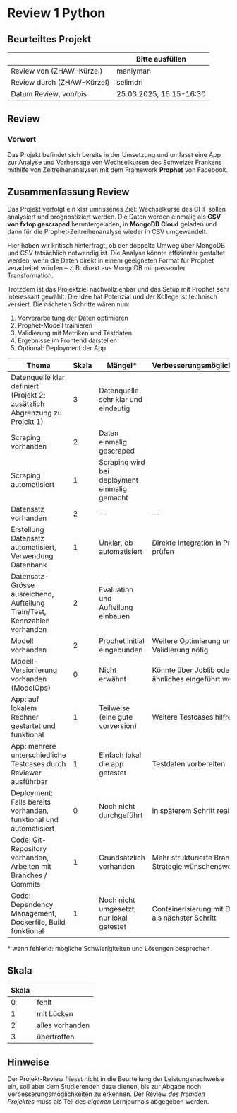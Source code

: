 ﻿# Review 1 Python

## Beurteiltes Projekt

|       | Bitte ausfüllen |
|-------|-----------------|
| Review von (ZHAW-Kürzel) |  maniyman          |
| Review durch (ZHAW-Kürzel) |  selimdri         |
| Datum Review, von/bis |  25.03.2025, 16:15-16:30    |

## Review

### Vorwort
Das Projekt befindet sich bereits in der Umsetzung und umfasst eine App zur Analyse und Vorhersage von Wechselkursen des Schweizer Frankens mithilfe von Zeitreihenanalysen mit dem Framework **Prophet** von Facebook.

## Zusammenfassung Review
Das Projekt verfolgt ein klar umrissenes Ziel: Wechselkurse des CHF sollen analysiert und prognostiziert werden. Die Daten werden einmalig als **CSV von fxtop gescraped** heruntergeladen, in **MongoDB Cloud** geladen und dann für die Prophet-Zeitreihenanalyse wieder in CSV umgewandelt. 

Hier haben wir kritisch hinterfragt, ob der doppelte Umweg über MongoDB und CSV tatsächlich notwendig ist. Die Analyse könnte effizienter gestaltet werden, wenn die Daten direkt in einem geeigneten Format für Prophet verarbeitet würden – z. B. direkt aus MongoDB mit passender Transformation.

Trotzdem ist das Projektziel nachvollziehbar und das Setup mit Prophet sehr interessant gewählt. Die Idee hat Potenzial und der Kollege ist technisch versiert. Die nächsten Schritte wären nun:
1. Vorverarbeitung der Daten optimieren
2. Prophet-Modell trainieren
3. Validierung mit Metriken und Testdaten
4. Ergebnisse im Frontend darstellen
5. Optional: Deployment der App

| Thema                                                                      | Skala | Mängel* | Verbesserungsmöglichkeiten* |
|----------------------------------------------------------------------------|-------|--------|----------------------------|
| Datenquelle klar definiert (Projekt 2: zusätzlich Abgrenzung zu Projekt 1) | 3     | Datenquelle sehr klar und eindeutig |
| Scraping vorhanden                                                         | 2     | Daten einmalig gescraped |
| Scraping automatisiert                                                     | 1     | Scraping wird bei deployment einmalig gemacht |
| Datensatz vorhanden                                                        | 2     | — | — |
| Erstellung Datensatz automatisiert, Verwendung Datenbank                   | 1     | Unklar, ob automatisiert | Direkte Integration in Prophet prüfen |
| Datensatz-Grösse ausreichend, Aufteilung Train/Test, Kennzahlen vorhanden  | 2     | Evaluation und Aufteilung einbauen |
| Modell vorhanden                                                           | 2     | Prophet initial eingebunden | Weitere Optimierung und Validierung nötig |
| Modell-Versionierung vorhanden (ModelOps)                                  | 0     | Nicht erwähnt | Könnte über Joblib oder ähnliches eingeführt werden |
| App: auf lokalem Rechner gestartet und funktional                          | 1     | Teilweise (eine gute vorversion)| Weitere Testcases hilfreich |
| App: mehrere unterschiedliche Testcases durch Reviewer ausführbar          | 1     | Einfach lokal die app getestet | Testdaten vorbereiten |
| Deployment: Falls bereits vorhanden, funktional und automatisiert          | 0     | Noch nicht durchgeführt | In späterem Schritt realisieren |
| Code: Git-Repository vorhanden, Arbeiten mit Branches / Commits            | 1     | Grundsätzlich vorhanden | Mehr strukturierte Branch-Strategie wünschenswert |
| Code: Dependency Management, Dockerfile, Build funktional                  | 1     | Noch nicht umgesetzt, nur lokal getestet | Containerisierung mit Docker als nächster Schritt |

\* wenn fehlend: mögliche Schwierigkeiten und Lösungen besprechen

## Skala

| Skala |                 |
|-------|-----------------|
| 0     | fehlt           |
| 1     | mit Lücken      |
| 2     | alles vorhanden |
| 3     | übertroffen     |

## Hinweise

Der Projekt-Review fliesst nicht in die Beurteilung der Leistungsnachweise ein, soll aber dem Studierenden dazu dienen, bis zur Abgabe noch Verbesserungsmöglichkeiten zu erkennen. Der Review *des fremden Projektes* muss als Teil des *eigenen* Lernjournals abgegeben werden.
